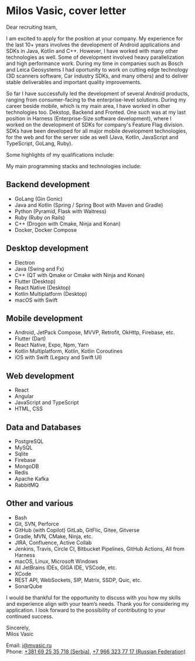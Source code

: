 # Milos Vasic, cover letter

Dear recruiting team,

I am excited to apply for the position at your company. 
My experience for the last 10+ years involves the development of Android applications and SDKs in Java, Kotlin and C++. However, I have worked with many other technologies as well.
Some of development involved heavy parallelization and high performance work. During my time in companies such as Bosch and Leica Geosystems I had oportunity to work
on cutting edge technology (3D scanners software, Car industry SDKs, and many others) and to deliver stable deliverables and important quality improvements.

So far I have successfully led the development of several Android products, ranging from consumer-facing to the enterprise-level solutions.
During my career beside mobile, which is my main area, I have worked in other technologies too. Dekstop, Backend and Fronted.
One such was at my last position in Harness (Enterprise-Size software development), where I worked on the development of SDKs for company's Feature Flag division.
SDKs have been developed for all major mobile development technologies, for the web and for the server side as well (Java, Kotlin, JavaScript and TypeScript, GoLang, Ruby).

Some highlights of my qualifications include:

My main programming stacks and technologies include:

## Backend development

- GoLang (Gin Gonic)
- Java and Kotlin (Spring / Spring Boot with Maven and Gradle)
- Python (Pyramid, Flask with Waitress)
- Ruby (Ruby on Rails)
- C++ (Drogon with Cmake, Ninja and Konan)
- Docker, Docker Compose

## Desktop development

- Electron
- Java (Swing and Fx)
- C++ (QT with Qmake or Cmake with Ninja and Konan)
- Flutter (Desktop)
- React Native (Desktop)
- Kotlin Multiplatform (Desktop)
- macOS with Swift

## Mobile development

- Android, JetPack Compose, MVVP, Retrofit, OkHttp, Firebase, etc.
- Flutter (Dart)
- React Native, Expo, Npm, Yarn
- Kotlin Multiplatform, Kotlin, Kotlin Coroutines
- iOS with Swift (Legacy and Swift UI)

## Web development

- React
- Angular
- JavaScript and TypeScript
- HTML, CSS

## Data and Databases

- PostgreSQL
- MySQL
- Sqlite
- Firebase
- MongoDB
- Redis
- Apache Kafka
- RabbitMQ

## Other and various

- Bash
- Git, SVN, Perforce
- GitHub (with Copilot) GitLab, GitFlic, Gitee, Gitverse
- Gradle, MVN, CMake, Ninja, etc.
- JIRA, Confluence, Active Collab
- Jenkins, Travis, Circle CI, Bitbucket Pipelines, GitHub Actions, All from Harness
- macOS, Linux, Microsoft Windows
- All JetBrains IDEs, GIGA IDE, VSCode, etc.
- XCode
- REST API, WebSockets, SIP, Matrix, SSDP, Quic, etc.
- SonarQube

I would be thankful for the opportunity to discuss with you how my skills and experience align with your team’s needs.
Thank you for considering my application. I look forward to the possibility of contributing to your continued success.

Sincerely,  
Milos Vasic

Email: [i@mvasic.ru](mailto:i@mvasic.ru)\
Phone: [+381 69 25 35 718 (Serbia)](tel:+381692535718), [+7 966 323 77 17 (Russian Federation)](tel:+79663237717)